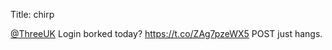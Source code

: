 Title: chirp

<a href="http://twitter.com/ThreeUK">@ThreeUK</a> Login borked today? <a href="https://t.co/ZAg7pzeWX5">https://t.co/ZAg7pzeWX5</a> POST just hangs.
